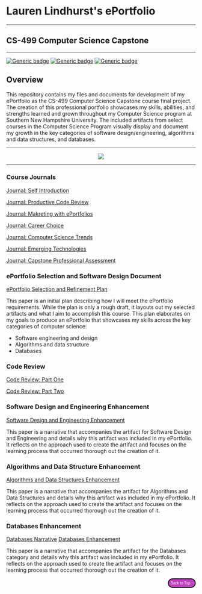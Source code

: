 # Lauren Lindhurst's ePortfolio

---

## CS-499 Computer Science Capstone <br>

---

[![Generic badge](https://img.shields.io/badge/page_creator-GitHub_Pages-lime.svg)](https://pages.github.com/) [![Generic badge](https://img.shields.io/badge/language-Markdown_\|_HTML-hotpink.svg)](https://www.markdownguide.org/) [![Generic badge](https://img.shields.io/badge/editor-Markdown_Monster-magenta.svg)](https://markdownmonster.west-wind.com/)

## Overview

This repository contains my files and documents for development of my ePortfolio as the CS-499 Computer Science Capstone course final project. The creation of this professional portfolio showcases my skills, abilities, and strengths learned and grown throughout my Computer Science program at Southern New Hampshire University. The included artifacts from select courses in the Computer Science Program visually display and document my growth in the key categories of software design/engineering, algorithms and data structures, and databases.


---

<div style="text-align: center;">
    <a href="https://lo-rose.github.io/ePortfolio" title="ePortfolio Home Page"><img src="https://img.shields.io/badge/Home-ePortfolio-purple.svg?style=for-the-badge&logo=homeassistant" /></a>
</div>

---

### Course Journals

<a href="https://github.com/lo-rose/ePortfolio/blob/main/CS499/Journal_Self_Introduction_Lindhurst.pdf" target="_blank">Journal: Self Introduction</a>

<a href="https://github.com/lo-rose/ePortfolio/blob/main/CS499/Journal_Two.pdf" target="_blank">Journal: Productive Code Review</a>

<a href="https://github.com/lo-rose/ePortfolio/blob/main/CS499/Journal_Three.pdf" target="_blank">Journal: Makreting with ePortfolios</a>

<a href="https://github.com/lo-rose/ePortfolio/blob/main/CS499/Journal_Four.pdf" target="_blank">Journal: Career Choice</a>

<a href="https://github.com/lo-rose/ePortfolio/blob/main/CS499/Journal_Five.pdf" target="_blank">Journal: Computer Science Trends</a>

<a href="https://github.com/lo-rose/ePortfolio/blob/main/CS499/Journal_Six.pdf" target="_blank">Journal: Emerging Technologies</a>

<a href="https://github.com/lo-rose/ePortfolio/blob/main/CS499/Final_Submission.pdf" target="_blank">Journal: Capstone Professional Assessment</a>


### ePortfolio Selection and Software Design Document

<a href="https://github.com/lo-rose/ePortfolio/blob/main/CS499/Portfolio_Selection.pdf" target="_blank">ePortfolio Selection and Refinement Plan</a>

This paper is an initial plan describing how I will meet the ePortfolio requirements. While the plan is only a rough draft, it layouts out my selected artifacts and what I aim to accomplish this course. This plan elaborates on my goals to produce an ePortfolio that showcases my skills across the key categories of computer science:

* Software engineering and design
* Algorithms and data structure
* Databases

### Code Review

<a href="https://www.youtube.com/embed/MPRjPozSNDI" target="_blank">Code Review: Part One</a>

<a href="https://www.youtube.com/embed/bVXsJAzRMOo" target="_blank">Code Review: Part Two</a>


### Software Design and Engineering Enhancement

<a href="https://github.com/lo-rose/ePortfolio/blob/main/enhancement/CS499/EnhancementOne.pdf" target="_blank">Software Design and Engineering Enhancement</a>

This paper is a narrative that accompanies the artifact for Software Design and Engineering and details why this artifact was included in my ePortfolio. It reflects on the approach used to create the artifact and focuses on the learning process that occurred thorough out the creation of it.

### Algorithms and Data Structure Enhancement

<a href="https://github.com/lo-rose/ePortfolio/blob/main/CS499/EnhancementTwo.pdf" target="_blank">Algorithms and Data Structures Enhancement</a>


This paper is a narrative that accompanies the artifact for Algorithms and Data Structures and details why this artifact was included in my ePortfolio. It reflects on the approach used to create the artifact and focuses on the learning process that occurred thorough out the creation of it.

### Databases Enhancement

[Databases Narrative](CS499/EnhancementThree.pdf "Databases Enhancement")
<a href="https://github.com/lo-rose/ePortfolio/blob/main/CS499/EnhancementThree.pdf" target="_blank">Databases Enhancement</a>


This paper is a narrative that accompanies the artifact for the Databases category and details why this artifact was included in my ePortfolio. It reflects on the approach used to create the artifact and focuses on the learning process that occurred thorough out the creation of it.


<div style="text-align: right;">
    <a href="#">
        <button style="font-size: 10px; font-weight: 500; background: #BF40BF; color: #ffffff; border-radius: 50px; border-style: solid; border-color: #00000; padding: 5px 5px;">Back to Top &#8593;</button>
    </a>
</div>
